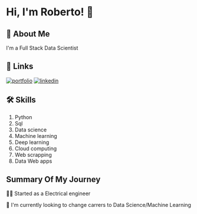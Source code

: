 # Hi, I'm Roberto! 👋


## 🚀 About Me
I'm a Full Stack Data Scientist


## 🔗 Links
[![portfolio](https://img.shields.io/badge/my_portfolio-000?style=for-the-badge&logo=ko-fi&logoColor=white)]()
[![linkedin](https://img.shields.io/badge/linkedin-0A66C2?style=for-the-badge&logo=linkedin&logoColor=white)](https://www.linkedin.com/in/rdverdugo/)

## 🛠 Skills
1. Python
2. Sql
3. Data science
4. Machine learning 
5. Deep learning 
6. Cloud computing
7. Web scrapping
8. Data Web apps



## Summary Of My Journey
👩‍💻 Started as a Electrical engineer

🧠 I'm currently looking to change carrers to Data Science/Machine Learning
